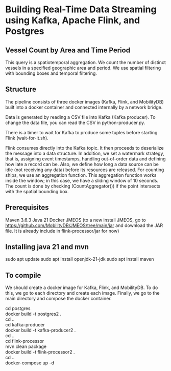 # Building Real-Time Data Streaming using Kafka, Apache Flink, and Postgres

## Vessel Count by Area and Time Period
This query is a spatiotemporal aggregation. We count the number of distinct vessels in a specified geographic area and period. We use spatial filtering with bounding boxes and temporal filtering.

## Structure
The pipeline consists of three docker images (Kafka, Flink, and MobilityDB) built into a docker container and connected internally by a network bridge.

Data is generated by reading a CSV file into Kafka (Kafka producer). To change the data file, you can read the CSV in python-producer.py.

There is a timer to wait for Kafka to produce some tuples before starting Flink (wait-for-it.sh).  

Flink consumes directly into the Kafka topic. It then proceeds to deserialize the message into a data structure. In addition, we set a watermark strategy, that is, assigning event timestamps, handling out-of-order data and defining how late a record can be. Also, we define how long a data source can be idle (not receiving any data) before its resources are released. For counting ships, we use an aggregation function. This aggregation function works inside the window; in this case, we have a sliding window of 10 seconds. The count is done by checking (CountAggregator()) if the point intersects with the spatial bounding box. 

## Prerequisites
Maven 3.6.3
Java 21
Docker
JMEOS (to a new install JMEOS, go to https://github.com/MobilityDB/JMEOS/tree/main/jar  and download the JAR file. It is already include in flink-processor/jar for now)



## Installing java 21 and mvn 
sudo apt update
sudo apt install openjdk-21-jdk
sudo apt install maven



## To compile
We should create a docker image for Kafka, Flink, and MobilityDB. To do this, we go to each directory and create each image. Finally, we go to the main directory and compose the docker container.

cd postgres <br />
docker build -t postgres2 . <br />
cd .. <br />
cd kafka-producer <br />
docker build -t kafka-producer2 . <br />
cd .. <br />
cd flink-processor <br />
mvn clean package  <br />
docker build -t flink-processor2 . <br />
cd .. <br />
docker-compose up -d <br />